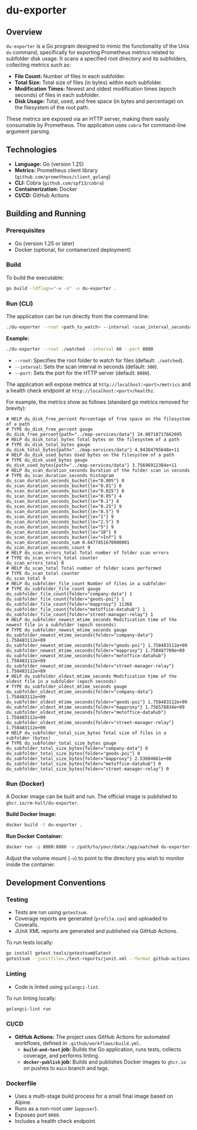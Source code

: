 # du-exporter

## Overview

`du-exporter` is a Go program designed to mimic the functionality of the Unix `du` command, specifically for exporting Prometheus metrics related to subfolder disk usage. It scans a specified root directory and its subfolders, collecting metrics such as:

-   **File Count:** Number of files in each subfolder.
-   **Total Size:** Total size of files (in bytes) within each subfolder.
-   **Modification Times:** Newest and oldest modification times (epoch seconds) of files in each subfolder.
-   **Disk Usage:** Total, used, and free space (in bytes and percentage) on the filesystem of the root path.

These metrics are exposed via an HTTP server, making them easily consumable by Prometheus. The application uses `cobra` for command-line argument parsing.

## Technologies

-   **Language:** Go (version 1.25)
-   **Metrics:** Prometheus client library (`github.com/prometheus/client_golang`)
-   **CLI:** Cobra (`github.com/spf13/cobra`)
-   **Containerization:** Docker
-   **CI/CD:** GitHub Actions

## Building and Running

### Prerequisites

-   Go (version 1.25 or later)
-   Docker (optional, for containerized deployment)

### Build

To build the executable:

```bash
go build -ldflags="-w -s" -o du-exporter .
```

### Run (CLI)

The application can be run directly from the command line:

```bash
./du-exporter --root <path_to_watch> --interval <scan_interval_seconds> --port <server_port>
```

**Example:**

```bash
./du-exporter --root ./watched --interval 60 --port 8080
```

-   `--root`: Specifies the root folder to watch for files (default: `./watched`).
-   `--interval`: Sets the scan interval in seconds (default: `300`).
-   `--port`: Sets the port for the HTTP server (default: `8080`).

The application will expose metrics at `http://localhost:<port>/metrics` and a health check endpoint at `http://localhost:<port>/healthz`.

For example, the metrics show as follows (standard go metrics removed for brevity):

```prometheus
# HELP du_disk_free_percent Percentage of free space on the filesystem of a path
# TYPE du_disk_free_percent gauge
du_disk_free_percent{path="../map-services/data"} 24.00718717662695
# HELP du_disk_total_bytes Total bytes on the filesystem of a path
# TYPE du_disk_total_bytes gauge
du_disk_total_bytes{path="../map-services/data"} 4.94384795648e+11
# HELP du_disk_used_bytes Used bytes on the filesystem of a path
# TYPE du_disk_used_bytes gauge
du_disk_used_bytes{path="../map-services/data"} 3.75696912384e+11
# HELP du_scan_duration_seconds Duration of the folder scan in seconds
# TYPE du_scan_duration_seconds histogram
du_scan_duration_seconds_bucket{le="0.005"} 0
du_scan_duration_seconds_bucket{le="0.01"} 0
du_scan_duration_seconds_bucket{le="0.025"} 0
du_scan_duration_seconds_bucket{le="0.05"} 4
du_scan_duration_seconds_bucket{le="0.1"} 8
du_scan_duration_seconds_bucket{le="0.25"} 9
du_scan_duration_seconds_bucket{le="0.5"} 9
du_scan_duration_seconds_bucket{le="1"} 9
du_scan_duration_seconds_bucket{le="2.5"} 9
du_scan_duration_seconds_bucket{le="5"} 9
du_scan_duration_seconds_bucket{le="10"} 9
du_scan_duration_seconds_bucket{le="+Inf"} 9
du_scan_duration_seconds_sum 0.6477451670000001
du_scan_duration_seconds_count 9
# HELP du_scan_errors_total Total number of folder scan errors
# TYPE du_scan_errors_total counter
du_scan_errors_total 0
# HELP du_scan_total Total number of folder scans performed
# TYPE du_scan_total counter
du_scan_total 9
# HELP du_subfolder_file_count Number of files in a subfolder
# TYPE du_subfolder_file_count gauge
du_subfolder_file_count{folder="company-data"} 1
du_subfolder_file_count{folder="geods-poi"} 1
du_subfolder_file_count{folder="mapproxy"} 11368
du_subfolder_file_count{folder="metoffice-datahub"} 1
du_subfolder_file_count{folder="street-manager-relay"} 1
# HELP du_subfolder_newest_mtime_seconds Modification time of the newest file in a subfolder (epoch seconds)
# TYPE du_subfolder_newest_mtime_seconds gauge
du_subfolder_newest_mtime_seconds{folder="company-data"} 1.758483112e+09
du_subfolder_newest_mtime_seconds{folder="geods-poi"} 1.758483112e+09
du_subfolder_newest_mtime_seconds{folder="mapproxy"} 1.758487709e+09
du_subfolder_newest_mtime_seconds{folder="metoffice-datahub"} 1.758483112e+09
du_subfolder_newest_mtime_seconds{folder="street-manager-relay"} 1.758483112e+09
# HELP du_subfolder_oldest_mtime_seconds Modification time of the oldest file in a subfolder (epoch seconds)
# TYPE du_subfolder_oldest_mtime_seconds gauge
du_subfolder_oldest_mtime_seconds{folder="company-data"} 1.758483112e+09
du_subfolder_oldest_mtime_seconds{folder="geods-poi"} 1.758483112e+09
du_subfolder_oldest_mtime_seconds{folder="mapproxy"} 1.756578834e+09
du_subfolder_oldest_mtime_seconds{folder="metoffice-datahub"} 1.758483112e+09
du_subfolder_oldest_mtime_seconds{folder="street-manager-relay"} 1.758483112e+09
# HELP du_subfolder_total_size_bytes Total size of files in a subfolder (bytes)
# TYPE du_subfolder_total_size_bytes gauge
du_subfolder_total_size_bytes{folder="company-data"} 0
du_subfolder_total_size_bytes{folder="geods-poi"} 0
du_subfolder_total_size_bytes{folder="mapproxy"} 2.53604661e+08
du_subfolder_total_size_bytes{folder="metoffice-datahub"} 0
du_subfolder_total_size_bytes{folder="street-manager-relay"} 0
```

### Run (Docker)

A Docker image can be built and run. The official image is published to `ghcr.io/rm-hull/du-exporter`.

**Build Docker Image:**

```bash
docker build -t du-exporter .
```

**Run Docker Container:**

```bash
docker run -p 8080:8080 -v /path/to/your/data:/app/watched du-exporter --root /app/watched
```

Adjust the volume mount (`-v`) to point to the directory you wish to monitor inside the container.

## Development Conventions

### Testing

-   Tests are run using `gotestsum`.
-   Coverage reports are generated (`profile.cov`) and uploaded to Coveralls.
-   JUnit XML reports are generated and published via GitHub Actions.

To run tests locally:

```bash
go install gotest.tools/gotestsum@latest
gotestsum --junitfile=./test-reports/junit.xml --format github-actions -- -v -coverprofile=profile.cov -coverpkg=./... ./...
```

### Linting

-   Code is linted using `golangci-lint`.

To run linting locally:

```bash
golangci-lint run
```

### CI/CD

-   **GitHub Actions:** The project uses GitHub Actions for automated workflows, defined in `.github/workflows/build.yml`.
    -   **`build-and-test` job:** Builds the Go application, runs tests, collects coverage, and performs linting.
    -   **`docker-publish` job:** Builds and publishes Docker images to `ghcr.io` on pushes to `main` branch and tags.

### Dockerfile

-   Uses a multi-stage build process for a small final image based on Alpine.
-   Runs as a non-root user (`appuser`).
-   Exposes port `8080`.
-   Includes a health check endpoint.

